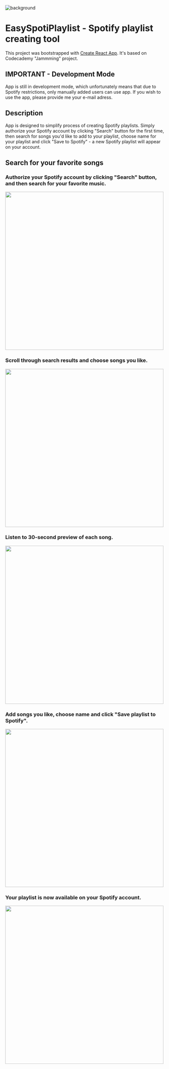![background](https://user-images.githubusercontent.com/99597338/164945678-807ea601-bf49-4e5b-b5fc-9eca7172d079.png?raw=true "EasySpotiPlaylist")
# EasySpotiPlaylist - Spotify playlist creating tool

This project was bootstrapped with [Create React App](https://github.com/facebook/create-react-app). It's based on Codecademy "Jammming" project.

## IMPORTANT - Development Mode
App is still in development mode, which unfortunately means that due to Spotify restrictions, only manually added users can use app. If you wish to use the app, please provide me your e-mail adress.

## Description

App is designed to simplify process of creating Spotify playlists. Simply authorize your Spotify account by clicking "Search" button for the first time, then search for songs you'd like to add to your playlist, choose name for your playlist and click "Save to Spotify" - a new Spotify playlist will appear on your account.

## Search for your favorite songs

### Authorize your Spotify account by clicking "Search" button, and then search for your favorite music. <br />
<img src="https://user-images.githubusercontent.com/99597338/164945744-9005cf8e-210c-494b-bed0-776fa8428e16.png" width="500">

### Scroll through search results and choose songs you like.
<img src="https://user-images.githubusercontent.com/99597338/164945759-5f11c282-4c91-400d-aa56-35da8afe20ee.png" width="500">

### Listen to 30-second preview of each song.
<img src="https://user-images.githubusercontent.com/99597338/164945791-4b1523ca-1f9e-41d1-831c-30e7adf150c5.png" width="500">


### Add songs you like, choose name and click "Save playlist to Spotify".
<img src="https://user-images.githubusercontent.com/99597338/164945814-4b647f4c-85f1-457b-98b4-4aff900aa041.png" width="500">

### Your playlist is now available on your Spotify account.
<img src="https://user-images.githubusercontent.com/99597338/164945842-e8069cf9-4026-438f-b437-3bdff3740059.png" width="500">





